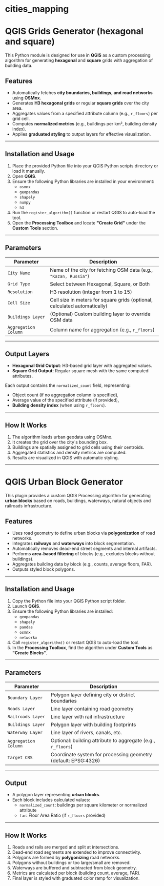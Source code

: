 # cities_mapping

# QGIS Grids Generator (hexagonal and square)

This Python module is designed for use in **QGIS** as a custom processing algorithm for generating **hexagonal** and **square** grids with aggregation of building data. 

## Features

- Automatically fetches **city boundaries, buildings, and road networks** using **OSMnx**.
- Generates **H3 hexagonal grids** or regular **square grids** over the city area.
- Aggregates values from a specified attribute column (e.g., `r_floors`) per grid cell.
- Computes **normalized metrics** (e.g., buildings per km², building density index).
- Applies **graduated styling** to output layers for effective visualization.

---

## Installation and Usage

1. Place the provided Python file into your QGIS Python scripts directory or load it manually.
2. Open **QGIS**.
3. Ensure the following Python libraries are installed in your environment:
   - `osmnx`
   - `geopandas`
   - `shapely`
   - `numpy`
   - `h3`
4. Run the `register_algorithm()` function or restart QGIS to auto-load the tool.
5. Open the **Processing Toolbox** and locate **"Create Grid"** under the **Custom Tools** section.

---

## Parameters

| Parameter | Description |
|----------|-------------|
| `City Name` | Name of the city for fetching OSM data (e.g., `"Kazan, Russia"`) |
| `Grid Type` | Select between Hexagonal, Square, or Both |
| `Resolution` | H3 resolution (integer from 1 to 15) |
| `Cell Size` | Cell size in meters for square grids (optional, calculated automatically) |
| `Buildings Layer` | (Optional) Custom building layer to override OSM data |
| `Aggregation Column` | Column name for aggregation (e.g., `r_floors`) |

---

## Output Layers

- **Hexagonal Grid Output**: H3-based grid layer with aggregated values.
- **Square Grid Output**: Regular square mesh with the same computed attributes.

Each output contains the `normalized_count` field, representing:
- Object count (if no aggregation column is specified),
- Average value of the specified attribute (if provided),
- **Building density index** (when using `r_floors`).

---

## How It Works

1. The algorithm loads urban geodata using OSMnx.
2. It creates the grid over the city's bounding box.
3. Buildings are spatially assigned to grid cells using their centroids.
4. Aggregated statistics and density metrics are computed.
5. Results are visualized in QGIS with automatic styling.

---


# QGIS Urban Block Generator

This plugin provides a custom QGIS Processing algorithm for generating **urban blocks** based on roads, buildings, waterways, natural objects and railroads infrastructure.

## Features

- Uses road geometry to define urban blocks via **polygonization** of road networks.
- Integrates **railways** and **waterways** into block segmentation.
- Automatically removes dead-end street segments and internal artifacts.
- Performs **area-based filtering** of blocks (e.g., excludes blocks without buildings).
- Aggregates building data by block (e.g., counts, average floors, FAR).
- Outputs styled block polygons.

---

## Installation and Usage

1. Copy the Python file into your QGIS Python script folder.
2. Launch **QGIS**.
3. Ensure the following Python libraries are installed:
   - `geopandas`
   - `shapely`
   - `pandas`
   - `osmnx`
   - `networkx`
4. Call `register_algorithm()` or restart QGIS to auto-load the tool.
5. In the **Processing Toolbox**, find the algorithm under **Custom Tools** as **"Create Blocks"**.

---

## Parameters

| Parameter | Description |
|-----------|-------------|
| `Boundary Layer` | Polygon layer defining city or district boundaries |
| `Roads Layer` | Line layer containing road geometry |
| `Railroads Layer` | Line layer with rail infrastructure |
| `Buildings Layer` | Polygon layer with building footprints |
| `Waterway Layer` | Line layer of rivers, canals, etc. |
| `Aggregation Column` | Optional: building attribute to aggregate (e.g., `r_floors`) |
| `Target CRS` | Coordinate system for processing geometry (default: EPSG:4326) |

---

## Output

- A polygon layer representing **urban blocks**.
- Each block includes calculated values:
  - `normalized_count`: buildings per square kilometer or normalized attribute
  - `far`: Floor Area Ratio (if `r_floors` provided)

---

## How It Works

1. Roads and rails are merged and split at intersections.
2. Dead-end road segments are extended to improve connectivity.
3. Polygons are formed by **polygonizing** road networks.
4. Polygons without buildings or too large/small are removed.
5. Waterways are buffered and subtracted from block geometry.
6. Metrics are calculated per block (building count, average, FAR).
7. Final layer is styled with graduated color ramp for visualization.
